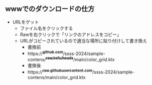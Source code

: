## wwwでのダウンロードの仕方

+ URLをゲット
  + ファイル名をクリックする
  + Rawを右クリックで「リンクのアドレスをコピー」
  + URLがコピーされているので適当な場所に貼り付けして書き換え
    + 書換前
    + https://<sup>**github.com**</sup>/ssss-2024/sample-contens/~~<sup>**raw/refs/heads**</sup>~~/main/color_grid.ktx
    + 書換後
    + https://<sup>**raw.githubusercontent.com**</sup>/ssss-2024/sample-contens/main/color_grid.ktx
